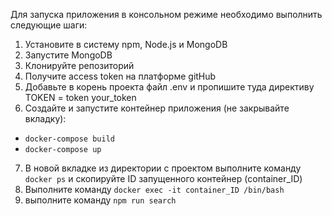 Для запуска приложения в консольном режиме необходимо выполнить следующие шаги:

1. Установите в систему npm, Node.js и MongoDB
2. Запустите MongoDB
3. Клонируйте репозиторий
4. Получите access token на платформе gitHub
5. Добавьте в корень проекта файл .env и пропишите туда директиву TOKEN = token your_token
6. Создайте и запустите контейнер приложения (не закрывайте вкладку):

- `docker-compose build`
- `docker-compose up`

7. В новой вкладке из директории с проектом выполните команду `docker ps` и скопируйте ID
 запущенного контейнер (container_ID)
8. Выполните команду `docker exec -it container_ID /bin/bash`
9. выполните команду `npm run search`


